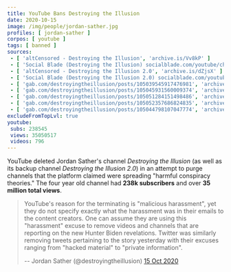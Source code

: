 ```yaml
---
title: YouTube Bans Destroying the Illusion
date: 2020-10-15
image: /img/people/jordan-sather.jpg
profiles: [ jordan-sather ]
corpos: [ youtube ]
tags: [ banned ]
sources:
 - [ 'altCensored - Destroying the Illusion', 'archive.is/Vv8kP' ]
 - [ 'Social Blade (Destroying the Illusion) socialblade.com/youtube/channel/UCMVTRzCXvIbdK0Y1ZxD-BlA', 'archive.is/9eYKz' ]
 - [ 'altCensored - Destroying the Illusion 2.0', 'archive.is/dZjsX' ]
 - [ 'Social Blade (Destroying the Illusion 2.0) socialblade.com/youtube/channel/UC0v4ZBPYfq-sPmXOd67cDww', 'archive.is/DCDSj' ]
 - [ 'gab.com/destroyingtheillusion/posts/105039545917476981', 'archive.is/geSK4' ]
 - [ 'gab.com/destroyingtheillusion/posts/105045931560009374', 'archive.is/s8uPb' ]
 - [ 'gab.com/destroyingtheillusion/posts/105051284151498486', 'archive.is/QzrkL' ]
 - [ 'gab.com/destroyingtheillusion/posts/105052357686824835', 'archive.is/3n6xr' ]
 - [ 'gab.com/destroyingtheillusion/posts/105044798107047774', 'archive.is/r5POu' ]
excludeFromTopLvl: true
youtube:
 subs: 238545
 views: 35050517
 videos: 796
---
```


YouTube deleted Jordan Sather's channel _Destroying the Illusion_ (as well as
its backup channel _Destroying the Illusion 2.0_) in an attempt to purge
channels that the platform claimed were spreading "harmful conspiracy
theories." The four year old channel had **238k subscribers** and over **35
million total views**.
> YouTube's reason for the terminating is "malicious harassment", yet they do
> not specify exactly what the harassment was in their emails to the content
> creators. One can assume they are using this "harassment" excuse to remove
> videos and channels that are reporting on the new Hunter Biden revelations.
> Twitter was similarly removing tweets pertaining to the story yesterday with
> their excuses ranging from "hacked material" to "private information". 
>
> -- Jordan Sather (@destroyingtheillusion) [15 Oct 2020](https://archive.is/geSK4#selection-423.0-423.450)
